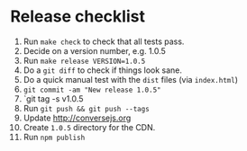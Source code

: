 # Release checklist

1. Run `make check` to check that all tests pass.
2. Decide on a version number, e.g. 1.0.5
3. Run `make release VERSION=1.0.5`
4. Do a `git diff` to check if things look sane.
4. Do a quick manual test with the `dist` files (via `index.html`)
5. `git commit -am "New release 1.0.5"`
6. `git tag -s v1.0.5
7. Run `git push && git push --tags`
8. Update http://conversejs.org
9. Create `1.0.5` directory for the CDN.
10. Run `npm publish`
